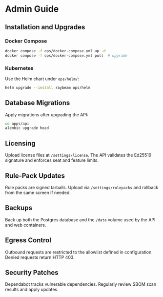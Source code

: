 # Admin Guide

## Installation and Upgrades

### Docker Compose

```bash
docker compose -f ops/docker-compose.yml up -d
docker compose -f ops/docker-compose.yml pull  # upgrade
```

### Kubernetes

Use the Helm chart under `ops/helm/`:

```bash
helm upgrade --install raybeam ops/helm
```

## Database Migrations

Apply migrations after upgrading the API:

```bash
cd apps/api
alembic upgrade head
```

## Licensing

Upload license files at `/settings/license`. The API validates the Ed25519 signature and enforces seat and feature limits.

## Rule-Pack Updates

Rule packs are signed tarballs. Upload via `/settings/rulepacks` and rollback from the same screen if needed.

## Backups

Back up both the Postgres database and the `/data` volume used by the API and web containers.

## Egress Control

Outbound requests are restricted to the allowlist defined in configuration. Denied requests return HTTP 403.

## Security Patches

Dependabot tracks vulnerable dependencies. Regularly review SBOM scan results and apply updates.
